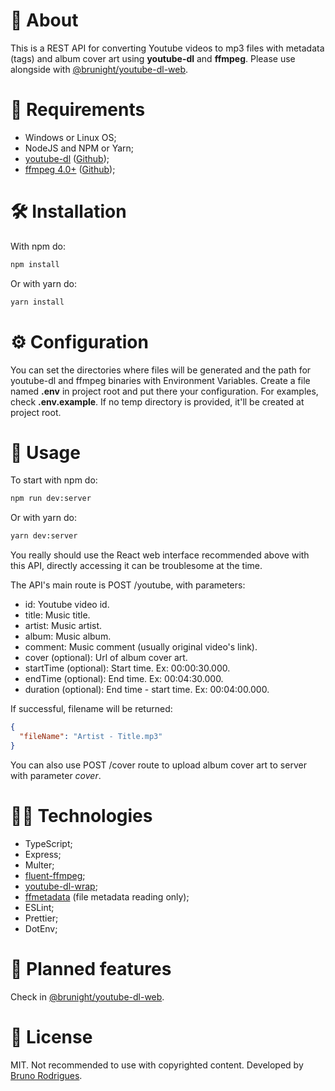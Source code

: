 # 🎈 About
This is a REST API for converting Youtube videos to mp3 files with metadata (tags) and album cover art using **youtube-dl** and **ffmpeg**. Please use alongside with [@brunight/youtube-dl-web](https://github.com/brunight/youtube-dl-web).

# 📝 Requirements
- Windows or Linux OS;
- NodeJS and NPM or Yarn;
- [youtube-dl](https://youtube-dl.org) ([Github](https://github.com/ytdl-org/youtube-dl));
- [ffmpeg 4.0+](https://ffmpeg.org) ([Github](https://github.com/ffmpeg/ffmpeg));

# 🛠 Installation
With npm do:
```bash
npm install
```
Or with yarn do:
```bash
yarn install
```

# ⚙ Configuration
You can set the directories where files will be generated and the path for youtube-dl and ffmpeg binaries with Environment Variables. Create a file named **.env** in project root and put there your configuration. For examples, check **.env.example**. If no temp directory is provided, it'll be created at project root.

# 🚀 Usage
To start with npm do:
```bash
npm run dev:server
```
Or with yarn do:
```bash
yarn dev:server
```
You really should use the React web interface recommended above with this API, directly accessing it can be troublesome at the time.

The API's main route is POST /youtube, with parameters:
- id: Youtube video id.
- title: Music title.
- artist: Music artist.
- album: Music album.
- comment: Music comment (usually original video's link).
- cover (optional): Url of album cover art.
- startTime (optional): Start time. Ex: 00:00:30.000.
- endTime (optional): End time. Ex: 00:04:30.000.
- duration (optional): End time - start time. Ex: 00:04:00.000.

If successful, filename will be returned:
```json
{
  "fileName": "Artist - Title.mp3"
}
```

You can also use POST /cover route to upload album cover art to server with parameter *cover*.

# 👨‍💻 Technologies
- TypeScript;
- Express;
- Multer;
- [fluent-ffmpeg](https://github.com/fluent-ffmpeg/node-fluent-ffmpeg);
- [youtube-dl-wrap](https://github.com/ghjbnm/youtube-dl-wrap);
- [ffmetadata](https://github.com/parshap/node-ffmetadata) (file metadata reading only);
- ESLint;
- Prettier;
- DotEnv;

# 📜 Planned features
Check in [@brunight/youtube-dl-web](https://github.com/brunight/youtube-dl-web#planned-features).

# 📃 License
MIT. Not recommended to use with copyrighted content. Developed by [Bruno Rodrigues](https://github.com/brunight/).
